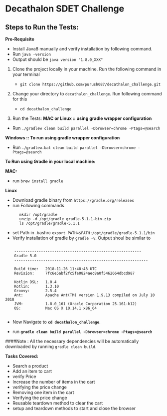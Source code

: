 # Decathalon SDET Challenge  

## Steps to Run the Tests:

**Pre-Requisite**
* Install Java8 manually and verify installation by following command.
* Run `java -version`
* Output should be `java version "1.8.0_XXX"` 

1. Clone the project locally in your machine. Run the following command in your terminal
    * `git clone https://github.com/purush087/decathalon_challenge.git`
    
2. Change your directory to `decathalon_challenge`. Run following command for this
    *  `cd decathalon_challenge`

3. Run the Tests:
**MAC or Linux :: using gradle wrapper configuration**

* Run `./gradlew clean build parallel -Dbrowser=chrome -Ptags=@search`

**Windows :: To run using gradle wrapper configuration**

* Run `./gradlew.bat clean build parallel -Dbrowser=chrome -Ptags=@search`

**To Run using Gradle in your local machine:**

**MAC:**
* run `brew install gradle`

**Linux**
* Download gradle binary from `https://gradle.org/releases`
* run Following commands
    ```
       mkdir /opt/gradle
       unzip -d /opt/gradle gradle-5.1.1-bin.zip
       ls /opt/gradle/gradle-5.1.1
    ```
* set Path in .bashrc `export PATH=$PATH:/opt/gradle/gradle-5.1.1/bin`
* Verify installation of gradle by `gradle -v`. Output shoul be similar to

```

    ---------------------------------------------------------
    Gradle 5.0
    ------------------------------------------------------------
    
    Build time:   2018-11-26 11:48:43 UTC
    Revision:     7fc6e5abf2fc5fe0824aec8a0f5462664dbcd987
    
    Kotlin DSL:   1.0.4
    Kotlin:       1.3.10
    Groovy:       2.5.4
    Ant:          Apache Ant(TM) version 1.9.13 compiled on July 10 2018
    JVM:          1.8.0_161 (Oracle Corporation 25.161-b12)
    OS:           Mac OS X 10.14.1 x86_64
    
``` 


* Now Navigate to **`cd decathalon_challenge`**.

* run **`gradle clean build parallel -Dbrowser=chrome -Ptags=@search`**


####Note : All the necessary dependencies will be automatically downloaded by running `gradle clean build`.

**Tasks Covered:**

* Search a product
* Add an item to cart
* verify Price
* Increase the number of items in the cart
* verifying the price change
* Removing one item in the cart
* Verifying the price change
* Reusable teardown method to clear the cart
* setup and teardown methods to start and close the browser
